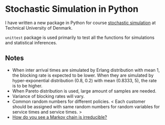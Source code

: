 # Stochastic Simulation in Python

I have written a new package in Python for course [stochastic simulation](http://www2.imm.dtu.dk/courses/02443/) at Technical University of Denmark.

`unittest` package is used primarily to test all the functions for simulations and statistical inferences.

## Notes

- When inter arrival times are simulated by Erlang distribution with mean 1, the blocking rate is expected to be lower. When they are simulated by hyper-exponential distribution (0.8, 0.2) with mean (0.8333, 5), the rate is to be higher.
- When Pareto distribution is used, large amount of samples are needed.
- Variance of blocking rates will vary.
- Common random numbers for different policies. < Each customer should be assigned with same random numbers for random variables for service times and service times. >
- [How do you see a Markov chain is irreducible?](https://stats.stackexchange.com/questions/186033/how-do-you-see-a-markov-chain-is-irreducible)
